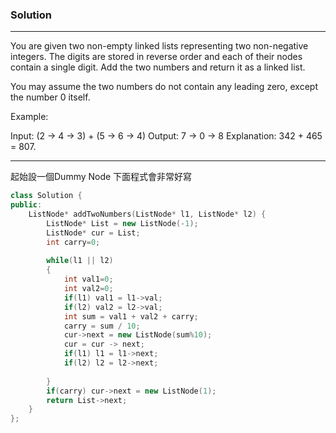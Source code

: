 ### Solution
***
You are given two non-empty linked lists representing two non-negative integers. The digits are stored in reverse order and each of their nodes contain a single digit. Add the two numbers and return it as a linked list.

You may assume the two numbers do not contain any leading zero, except the number 0 itself.

Example:

  Input: (2 -> 4 -> 3) + (5 -> 6 -> 4)
  Output: 7 -> 0 -> 8
  Explanation: 342 + 465 = 807.
  
***

起始設一個Dummy Node 下面程式會非常好寫

```C++
class Solution {
public:
    ListNode* addTwoNumbers(ListNode* l1, ListNode* l2) {
        ListNode* List = new ListNode(-1);
        ListNode* cur = List;
        int carry=0;
        
        while(l1 || l2)
        {
            int val1=0;
            int val2=0;
            if(l1) val1 = l1->val;
            if(l2) val2 = l2->val;
            int sum = val1 + val2 + carry;
            carry = sum / 10;
            cur->next = new ListNode(sum%10);
            cur = cur -> next;
            if(l1) l1 = l1->next;
            if(l2) l2 = l2->next;
            
        }
        if(carry) cur->next = new ListNode(1);
        return List->next;
    }
};
```
